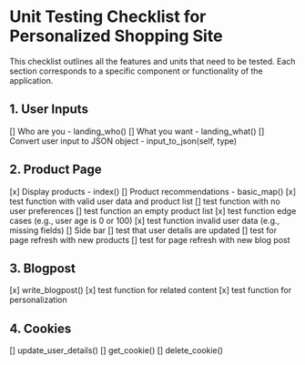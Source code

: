# Unit Testing Checklist for Personalized Shopping Site

This checklist outlines all the features and units that need to be tested. Each section corresponds to a specific component or functionality of the application.

## 1. User Inputs
[] Who are you - landing_who()
[] What you want - landing_what()
[] Convert user input to JSON object - input_to_json(self, type) 


## 2. Product Page
[x] Display products - index()
[] Product recommendations - basic_map()
    [x] test function with valid user data and product list
    [] test function with no user preferences
    [] test function an empty product list
    [x] test function edge cases (e.g., user age is 0 or 100)
    [x] test function invalid user data (e.g., missing fields)
[] Side bar
    [] test that user details are updated
    [] test for page refresh with new products
    [] test for page refresh with new blog post

## 3. Blogpost
[x] write_blogpost()
    [x] test function for related content
    [x] test function for personalization

## 4. Cookies
[] update_user_details()
[] get_cookie()
[] delete_cookie()

